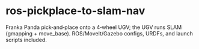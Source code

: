 # ros-pickplace-to-slam-nav
Franka Panda pick‑and‑place onto a 4‑wheel UGV; the UGV runs SLAM (gmapping + move_base). ROS/MoveIt/Gazebo configs, URDFs, and launch scripts included.
